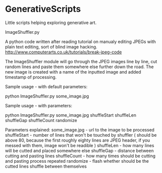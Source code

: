 GenerativeScripts
=================

Little scripts helping exploring generative art.

ImageShuffler.py

A python code written after reading tutorial on manualy editing JPEGs with plain text editing, sort of blind image hacking. http://www.computerarts.co.uk/tutorials/break-jpeg-code

The ImageShuffler module will go through the JPEG images line by line, cut random lines and paste them somewhere else further down the road. The new image is created with a name of the inputted image and added timestamp of processing.


Sample usage - with default parameters: 

python ImageShuffler.py some_image.jpg

Sample usage - with parameters: 

python ImageShuffler.py some_image.jpg shuffleStart shuffleLen shuffleGap shuffleCount randomize

Parameters explained:
some_image.jpg - url to the image to be processed
shuffleStart - number of lines that won't be touched by shuffler ( should be above 80, because the first roughly eighty lines are JPEG header, if you messed with them, image won't be readible )
shuffleLen - how many lines will be cutted and placed somewhere else
shuffleGap - distance between cutting and pasting lines
shuffleCount - how many times should be cutting and pasting process repeated
randomize - flash whether should be the cutted lines shuffle between themselves







